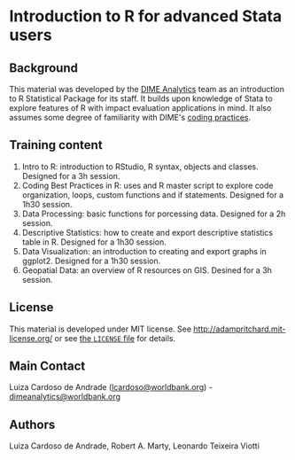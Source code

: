 # Introduction to R for advanced Stata users

## Background
This material was developed by the [DIME Analytics](https://worldbank.github.io/dimeanalytics/) team as an introduction to R Statistical Package for its staff. It builds upon knowledge of Stata to explore features of R with impact evaluation applications in mind. It also assumes some degree of familiarity with DIME's [coding practices](https://dimewiki.worldbank.org/wiki/Stata_Coding_Practices).

## Training content
1. Intro to R: introduction to RStudio, R syntax, objects and classes. Designed for a 3h session.
1. Coding Best Practices in R: uses and R master script to explore code organization, loops, custom functions and if statements. Designed for a 1h30 session.
1. Data Processing: basic functions for porcessing data. Designed for a 2h session.
1. Descriptive Statistics: how to create and export descriptive statistics table in R. Designed for a 1h30 session.
1. Data Visualization: an introduction to creating and export graphs in ggplot2. Designed for a 1h30 session.
1. Geopatial Data: an overview of R resources on GIS. Desined for a 3h session.

## License
This material is developed under MIT license. See http://adampritchard.mit-license.org/ or see [the `LICENSE` file](https://github.com/worldbank/ietoolkit/blob/master/LICENSE) for details.

## Main Contact
Luiza Cardoso de Andrade (lcardoso@worldbank.org) - dimeanalytics@worldbank.org

## Authors
Luiza Cardoso de Andrade, Robert A. Marty, Leonardo Teixeira Viotti
